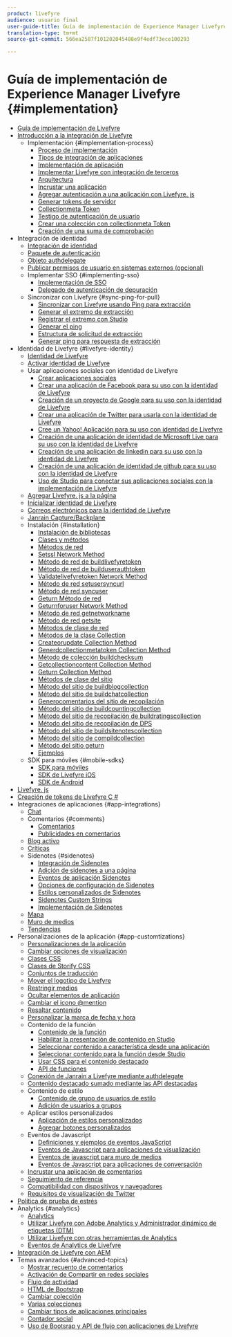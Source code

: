 ```yaml
---
product: livefyre
audience: usuario final
user-guide-title: Guía de implementación de Experience Manager Livefyre
translation-type: tm+mt
source-git-commit: 566ea2587f101202045488e9f4edf73ece100293

---
```



# Guía de implementación de Experience Manager Livefyre {#implementation}

+ [Guía de implementación de Livefyre](home.md)
+ [Introducción a la integración de Livefyre](c-getting-started/c-getting-started.md)
   + Implementación {#implementation-process}
      + [Proceso de implementación](c-getting-started/c-implementation-process/c-implementation-process.md)
      + [Tipos de integración de aplicaciones](c-getting-started/c-implementation-process/c-app-integration-types.md)
      + [Implementación de aplicación](c-getting-started/designer-app-implementation.md)
      + [Implementar Livefyre con integración de terceros](c-app-integrations/implement-livefyre-3rd-party.md)
      + [Arquitectura](c-getting-started/c-implementation-process/c-architecture.md)
      + [Incrustar una aplicación](c-getting-started/c-implementation-process/c-using-livefyre.js-to-create-customize-and-use-apps-on-your-site.md)
      + [Agregar autenticación a una aplicación con Livefyre. js](c-getting-started/c-implementation-process/c-add-authetication-to-an-app-using-livefyre.js.md)
      + [Generar tokens de servidor](c-getting-started/c-implementation-process/c-build-server-side-tokens.md)
      + [Collectionmeta Token](c-getting-started/c-implementation-process/c-collectionmeta-tokent.md)
      + [Testigo de autenticación de usuario](c-getting-started/c-implementation-process/c-user-auth-token.md)
      + [Crear una colección con collectionmeta Token](t-create-a-collectionmeta-token.md)
      + [Creación de una suma de comprobación](c-creating-a-checksum.md)
+ Integración de identidad
   + [Integración de identidad](t-about-identity-integration/t-about-identity-integration.md)
   + [Paquete de autenticación](t-about-identity-integration/c-authorization-package.md)
   + [Objeto authdelegate](t-about-identity-integration/c-building-an-auth-delegate.md)
   + [Publicar permisos de usuario en sistemas externos (opcional)](t-about-identity-integration/c-posting-user-permissions-to-external-systems.md)
   + Implementar SSO {#implementing-sso}
      + [Implementación de SSO](t-about-identity-integration/c-implementing-sso/c-implementing-sso.md)
      + [Delegado de autenticación de depuración](t-about-identity-integration/c-implementing-sso/c-debugging-auth.md)
   + Sincronizar con Livefyre {#sync-ping-for-pull}
      + [Sincronizar con Livefyre usando Ping para extracción](t-about-identity-integration/t-sync-with-livefyre-using-ping-for-pull/t-sync-with-livefyre-using-ping-for-pull.md)
      + [Generar el extremo de extracción](t-about-identity-integration/t-sync-with-livefyre-using-ping-for-pull/t-build-the-pull-endpoint.md)
      + [Registrar el extremo con Studio](t-about-identity-integration/t-sync-with-livefyre-using-ping-for-pull/c-register-the-endpoint-with-studio.md)
      + [Generar el ping](t-about-identity-integration/t-sync-with-livefyre-using-ping-for-pull/t-build-the-ping.md)
      + [Estructura de solicitud de extracción](t-about-identity-integration/t-sync-with-livefyre-using-ping-for-pull/t-pull-request-structure.md)
      + [Generar ping para respuesta de extracción](t-about-identity-integration/t-sync-with-livefyre-using-ping-for-pull/c-build-the-ping-for-pull-response.md)
+ Identidad de Livefyre {#livefyre-identity}
   + [Identidad de Livefyre](c-livefyre-identity-comp/c-livefyre-identity-comp.md)
   + [Activar identidad de Livefyre](c-livefyre-identity-comp/t-enable-livefyre-identity.md)
   + Usar aplicaciones sociales con identidad de Livefyre
      + [Crear aplicaciones sociales](c-livefyre-identity-comp/t-create-your-social-apps.md)
      + [Crear una aplicación de Facebook para su uso con la identidad de Livefyre](c-livefyre-identity-comp/t-create-a-facebook-app-for-use-with-livefyre-identity.md)
      + [Creación de un proyecto de Google para su uso con la identidad de Livefyre](c-livefyre-identity-comp/t-create-a-google-project-for-use-with-livefyre-identity.md)
      + [Crear una aplicación de Twitter para usarla con la identidad de Livefyre](c-livefyre-identity-comp/t-create-a-twitter-app-for-use-with-livefyre-identity.md)
      + [Cree un Yahoo! Aplicación para su uso con identidad de Livefyre](c-livefyre-identity-comp/t-create-a-yahoo-app-for-use-with-livefyre-identity.md)
      + [Creación de una aplicación de identidad de Microsoft Live para su uso con la identidad de Livefyre](c-livefyre-identity-comp/t-create-a-microsoft-live-id-app-for-use-with-livefyre-identity.md)
      + [Creación de una aplicación de linkedin para su uso con la identidad de Livefyre](c-livefyre-identity-comp/t-create-a-linkedin-app-for-use-with-livefyre-identity.md)
      + [Creación de una aplicación de identidad de github para su uso con la identidad de Livefyre](c-livefyre-identity-comp/c-create-a-github-identity.md)
      + [Uso de Studio para conectar sus aplicaciones sociales con la implementación de Livefyre](c-livefyre-identity-comp/t-using-studio-to-connect-your-social-apps-to-your-livefyre-implementation.md)
   + [Agregar Livefyre. js a la página](c-livefyre-identity-comp/t-add-livefyre.js-to-the-page.md)
   + [Inicializar identidad de Livefyre](c-livefyre-identity-comp/t-initialize-livefyre-identity.md)
   + [Correos electrónicos para la identidad de Livefyre](c-livefyre-identity-comp/c-emails-for-livefyre-identity.md)
   + [Janrain Capture/Backplane](c-livefyre-identity-comp/c-janrain-capture-backplane-comp.md)
   + Instalación {#installation}
      + [Instalación de bibliotecas](c-installing-libraries/c-installing-libraries.md)
      + [Clases y métodos](c-installing-libraries/c-methods-livefyre.md)
      + [Métodos de red](c-installing-libraries/c-network-methods.md)
      + [Setssl Network Method](c-installing-libraries/r-setssl-method.md)
      + [Método de red de buildlivefyretoken](c-installing-libraries/r-buildlivefyretoken-method.md)
      + [Método de red de builduserauthtoken](c-installing-libraries/r-builduserauthtoken-method.md)
      + [Validatelivefyretoken Network Method](c-installing-libraries/c-validatelivefyretoken-network-method.md)
      + [Método de red setusersyncurl](c-installing-libraries/r-setusersyncurl-method.md)
      + [Método de red syncuser](c-installing-libraries/r-syncuser-method.md)
      + [Geturn Método de red](c-installing-libraries/r-geturn-method.md)
      + [Geturnforuser Network Method](c-installing-libraries/r-geturnforuser-method.md)
      + [Método de red getnetworkname](c-installing-libraries/r-getnetworkname-method.md)
      + [Método de red getsite](c-installing-libraries/r-getsite-method.md)
      + [Métodos de clase de red](c-installing-libraries/c-network-class-methods.md)
      + [Métodos de la clase Collection](c-installing-libraries/c-collection-methods.md)
      + [Createorupdate Collection Method](c-installing-libraries/r-createorupdate-collection-method.md)
      + [Generdcollectionmetatoken Collection Method](c-installing-libraries/r-buildcollectionmetatoken-collection-method.md)
      + [Método de colección buildchecksum](c-installing-libraries/r-buildchecksum-collection-method.md)
      + [Getcollectioncontent Collection Method](c-installing-libraries/t-getcollectioncontent-collection-method.md)
      + [Geturn Collection Method](c-installing-libraries/r-geturn-collection-method.md)
      + [Métodos de clase del sitio](c-installing-libraries/c-site-methods.md)
      + [Método del sitio de buildblogcollection](c-installing-libraries/r-buildblogcollection-site-method.md)
      + [Método del sitio de buildchatcollection](c-installing-libraries/r-buildchatcollection-site-method.md)
      + [Generocomentarios del sitio de recopilación](c-installing-libraries/r-buildcommentscollection-site-method.md)
      + [Método del sitio de buildcountingcollection](c-installing-libraries/r-buildcountingcollection-site-method.md)
      + [Método del sitio de recopilación de buildratingscollection](c-installing-libraries/r-buildratingscollection-site-method.md)
      + [Método del sitio de recopilación de DPS](c-installing-libraries/r-buildreviewscollection-site-method.md)
      + [Método del sitio de buildsitenotescollection](c-installing-libraries/r-buildsitenotescollection-site-method.md)
      + [Método del sitio de compildcollection](c-installing-libraries/r-buildcollection-site-method.md)
      + [Método del sitio geturn](c-installing-libraries/r-geturn-site-method.md)
      + [Ejemplos](c-installing-libraries/c-libraries-examples.md)
   + SDK para móviles {#mobile-sdks}
      + [SDK para móviles](c-mobile-sdks/c-mobile-sdks.md)
      + [SDK de Livefyre iOS](c-mobile-sdks/c-livefyre-ios-sdk.md)
      + [SDK de Android](c-mobile-sdks/c-android-sdk.md)
+ [Livefyre. js](c-livefyre.js.md)
+ [Creación de tokens de Livefyre C #](c-creating-livefyre-tokens-c-.md)
+ Integraciones de aplicaciones {#app-integrations}
   + [Chat](c-app-integrations/c-app-integratios-chat.md)
   + Comentarios {#comments}
      + [Comentarios](c-app-integrations/c-comments-integration/c-comments-integration.md)
      + [Publicidades en comentarios](c-app-integrations/c-comments-integration/c-ads-in-comments-integration.md)
   + [Blog activo](c-app-integrations/c-live-blog-integration.md)
   + [Críticas](c-app-integrations/c-reviews-integration.md)
   + Sidenotes {#sidenotes}
      + [Integración de Sidenotes](c-app-integrations/c-sidenotes-integration/r-sidenotes-integration.md)
      + [Adición de sidenotes a una página](c-app-integrations/c-sidenotes-integration/r-adding-sidenotes-to-a-page.md)
      + [Eventos de aplicación Sidenotes](c-app-integrations/c-sidenotes-integration/r-app-events.md)
      + [Opciones de configuración de Sidenotes](c-app-integrations/c-sidenotes-integration/r-configuration-options.md)
      + [Estilos personalizados de Sidenotes](c-app-integrations/c-sidenotes-integration/r-custom-styles.md)
      + [Sidenotes Custom Strings](c-app-integrations/c-sidenotes-integration/r-custom-strings.md)
      + [Implementación de Sidenotes](c-app-integrations/c-sidenotes-integration/r-sidenotes-implementation.md)
   + [Mapa](c-app-integrations/c-map-integration.md)
   + [Muro de medios](c-app-integrations/c-media-wall-integration.md)
   + [Tendencias](c-app-integrations/c-trending-integration.md)
+ Personalizaciones de la aplicación {#app-customtizations}
   + [Personalizaciones de la aplicación](c-app-customizations/c-app-customizations.md)
   + [Cambiar opciones de visualización](c-app-customizations/c-change-display-options.md)
   + [Clases CSS](c-app-customizations/c-css-classes.md)
   + [Clases de Storify CSS](c-app-customizations/c-storify-css-classes.md)
   + [Conjuntos de traducción](c-app-customizations/c-translation-sets.md)
   + [Mover el logotipo de Livefyre](c-app-customizations/c-move-the-livefyre-logo.md)
   + [Restringir medios](c-app-customizations/c-restrict-media.md)
   + [Ocultar elementos de aplicación](c-app-customizations/c-hide-app-elements.md)
   + [Cambiar el icono @mention](c-app-customizations/c-change-mention-icon.md)
   + [Resaltar contenido](c-app-customizations/c-highlight-content.md)
   + [Personalizar la marca de fecha y hora](c-app-customizations/c-date-time-stamp.md)
   + Contenido de la función
      + [Contenido de la función](c-app-customizations/t-feature-content.md)
      + [Habilitar la presentación de contenido en Studio](c-app-customizations/t-enable-featuring-content-in-studio.md)
      + [Seleccionar contenido a característica desde una aplicación](c-app-customizations/t-select-content-to-feature.md)
      + [Seleccionar contenido para la función desde Studio](c-app-customizations/t-select-content-to-feature-from-studio.md)
      + [Usar CSS para el contenido destacado](c-app-customizations/c-use-css-to-style-featured-content.md)
      + [API de funciones](c-app-customizations/c-feature-apis.md)
   + [Conexión de Janrain a Livefyre mediante authdelegate](c-app-customizations/c-connecting-janrain-to-livefyre-using-authdelegate.md)
   + [Contenido destacado sumado mediante las API destacadas](c-app-customizations/c-aggregated-featured-content-using-the-featured-apis.md)
   + Contenido de estilo
      + [Contenido de grupo de usuarios de estilo](c-app-customizations/c-style-user-group-content.md)
      + [Adición de usuarios a grupos](c-app-customizations/c-adding-users-to-groups.md)
   + Aplicar estilos personalizados
      + [Aplicación de estilos personalizados](c-app-customizations/c-applying-custom-styles-.md)
      + [Agregar botones personalizados](c-app-customizations/t-add-custom-buttons.md)
   + Eventos de Javascript
      + [Definiciones y ejemplos de eventos JavaScript](c-app-customizations/c-javascript-events.md)
      + [Eventos de Javascript para aplicaciones de visualización](c-app-customizations/c-javascript-events-for-visualization-apps.md)
      + [Eventos de javascript para muro de medios](c-app-customizations/c-javascript-events-media-wall.md)
      + [Eventos de Javascript para aplicaciones de conversación](c-app-customizations/c-javascript-events-for-conversation-apps.md)
   + [Incrustar una aplicación de comentarios](c-app-customizations/c-embed-a-comments-app.md)
   + [Seguimiento de referencia](c-app-customizations/c-referral-tracking.md)
   + [Compatibilidad con dispositivos y navegadores](c-app-customizations/c-device-and-browser-support.md)
   + [Requisitos de visualización de Twitter](c-app-customizations/c-twitter-display-requirements.md)
+ [Política de prueba de estrés](c-stress-test-policy.md)
+ Analytics  {#analytics}
   + [Analytics  ](livefyre-analytics/livefyre-analytics.md)
   + [Utilizar Livefyre con Adobe Analytics y Administrador dinámico de etiquetas (DTM)](livefyre-analytics/c-use-livefyre-with-adobe-analytics.md)
   + [Utilizar Livefyre con otras herramientas de Analytics](livefyre-analytics/c-livefyre-analytics.md)
   + [Eventos de Analytics de Livefyre](livefyre-analytics/c-livefyre-analytics-events.md)
+ [Integración de Livefyre con AEM](c-livefyre-aem-integration.md)
+ Temas avanzados {#advanced-topics}
   + [Mostrar recuento de comentarios](c-advanced-topics/t-display-comment-count.md)
   + [Activación de Compartir en redes sociales](c-advanced-topics/c-enabling-social-sharing.md)
   + [Flujo de actividad](c-advanced-topics/c-activity-stream.md)
   + [HTML de Bootstrap](c-advanced-topics/c-bootstrap-html.md)
   + [Cambiar colección](c-advanced-topics/c-change-collection.md)
   + [Varias colecciones](c-advanced-topics/c-multiple-collections.md)
   + [Cambiar tipos de aplicaciones principales](c-advanced-topics/c-switch-core-app-types.md)
   + [Contador social](c-advanced-topics/c-social-counter.md)
   + [Uso de Bootsrap y API de flujo con aplicaciones de Livefyre](c-advanced-topics/bootstrap-stream-api.md)

